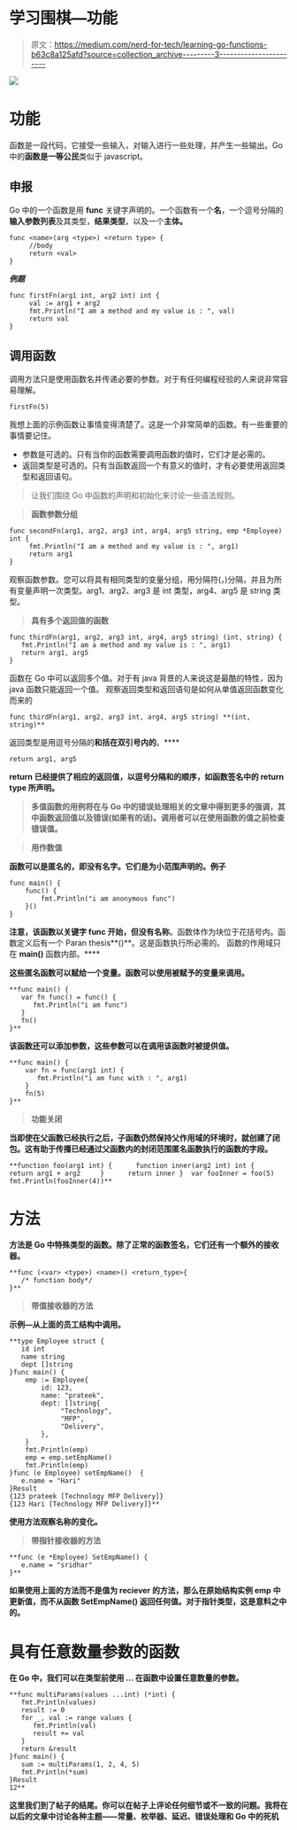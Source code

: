 # 学习围棋—功能

> 原文：<https://medium.com/nerd-for-tech/learning-go-functions-b63c8a125afd?source=collection_archive---------3----------------------->

![](img/f5bb59682f6053470d75c70cac45c605.png)

# 功能

函数是一段代码，它接受一些输入，对输入进行一些处理，并产生一些输出。Go 中的**函数是一等公民**类似于 javascript。

## 申报

Go 中的一个函数是用 **func** 关键字声明的。一个函数有一个**名**，一个逗号分隔的**输入参数列表**及其类型，**结果类型**，以及一个**主体。**

```
func <name>(arg <type>) <return type> {
     //body
     return <val>
}
```

***例题***

```
func firstFn(arg1 int, arg2 int) int {
     val := arg1 + arg2
     fmt.Println("I am a method and my value is : ", val)
     return val
}
```

## 调用函数

调用方法只是使用函数名并传递必要的参数。对于有任何编程经验的人来说非常容易理解。

```
firstFn(5)
```

我想上面的示例函数让事情变得清楚了。这是一个非常简单的函数。有一些重要的事情要记住。

*   参数是可选的。只有当你的函数需要调用函数的值时，它们才是必需的。
*   返回类型是可选的。只有当函数返回一个有意义的值时，才有必要使用返回类型和返回语句。

> 让我们围绕 Go 中函数的声明和初始化来讨论一些语法规则。

> **函数参数分组**

```
func secondFn(arg1, arg2, arg3 int, arg4, arg5 string, emp *Employee) int {
     fmt.Println("I am a method and my value is : ", arg1)
     return arg1
}
```

观察函数参数。您可以将具有相同类型的变量分组，用分隔符(，)分隔，并且为所有变量声明一次类型。arg1、arg2、arg3 是 int 类型，arg4、arg5 是 string 类型。

> **具有多个返回值的函数**

```
func thirdFn(arg1, arg2, arg3 int, arg4, arg5 string) (int, string) {
   fmt.Println("I am a method and my value is : ", arg1)
   return arg1, arg5
}
```

函数在 Go 中可以返回多个值。对于有 java 背景的人来说这是最酷的特性，因为 java 函数只能返回一个值。
观察返回类型和返回语句是如何从单值返回函数变化而来的

```
func thirdFn(arg1, arg2, arg3 int, arg4, arg5 string) **(int, string)**
```

返回类型是用逗号分隔的**和括在双引号内的**。****

```
return arg1, arg5
```

****return** 已经提供了相应的**返回值，以逗号分隔**和**的顺序，如函数签名**中的 return type 所声明。**

> **多值函数的用例将在与 Go 中的错误处理相关的文章中得到更多的强调，其中函数返回值以及错误(如果有的话)。调用者可以在使用函数的值之前检查错误值。**

> ****用作数值****

**函数可以是匿名的，即没有名字。它们是为小范围声明的。例子**

```
func main() {
    func() {
        fmt.Println("i am anonymous func")
    }()
}
```

**注意，该函数以关键字 **func** 开始，但没有名称**。函数体作为块位于花括号内。函数定义后有一个 Paran thesis**()**。这是函数执行所必需的。
函数的作用域只在 **main()** 函数内部。****

****这些匿名函数可以赋给一个变量。函数可以使用被赋予的变量来调用。****

```
**func main() {
   var fn func() = func() {
      fmt.Println("i am func")
   }
   fn()
}**
```

****该函数还可以添加参数，这些参数可以在调用该函数时被提供值。****

```
**func main() {
    var fn = func(arg1 int) {
       fmt.Println("i am func with : ", arg1)
    }
    fn(5)
}**
```

> ******功能关闭******

****当即使在父函数已经执行之后，子函数仍然保持父作用域的环境时，就创建了闭包。这有助于传播已经通过父函数内的封闭范围匿名函数执行的函数的字段。****

```
**function foo(arg1 int) {      function inner(arg2 int) int {          return arg1 + arg2     }      return inner }  var fooInner = foo(5) fmt.Println(fooInner(4))**
```

# ****方法****

****方法是 Go 中特殊类型的函数。除了正常的函数签名，它们还有一个额外的**接收器**。****

```
**func (<var> <type>) <name>() <return_type>{
   /* function body*/
}**
```

> ******带值接收器的方法******

****示例—从上面的员工结构中调用。****

```
**type Employee struct {
   id int
   name string
   dept []string
}func main() {
    emp := Employee{
        id: 123,
        name: "prateek",
        dept: []string{
             "Technology",
             "MFP",
             "Delivery",
        },
    }
    fmt.Println(emp)
    emp = emp.setEmpName()
    fmt.Println(emp)
}func (e Employee) setEmpName()  {
   e.name = "Hari"
}Result
{123 prateek [Technology MFP Delivery]}
{123 Hari [Technology MFP Delivery]}**
```

****使用方法观察名称的变化。****

> ******带指针接收器的方法******

```
**func (e *Employee) SetEmpName() {
   e.name = "sridhar"
}**
```

****如果使用上面的方法而不是值为 reciever 的方法，那么在原始结构实例 emp 中更新**值，而不从函数 SetEmpName()** 返回任何值。对于指针类型，这是意料之中的。****

# ****具有任意数量参数的函数****

****在 Go 中，我们可以在类型前使用 **…** 在函数中设置任意数量的参数。****

```
**func multiParams(values ...int) (*int) {
   fmt.Println(values)
   result := 0
   for _, val := range values {
      fmt.Println(val)
      result += val
   }
   return &result
}func main() {
   sum := multiParams(1, 2, 4, 5)
   fmt.Println(*sum)
}Result
12**
```

****这里我们到了帖子的结尾。**你可以在帖子上评论任何细节或不一致的问题。我将在以后的文章中讨论各种主题——常量、枚举器、延迟、错误处理和 Go 中的死机******